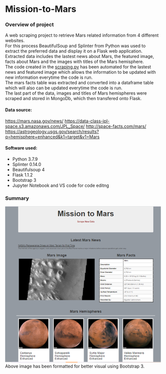 # Mission-to-Mars

### Overview of project<br>

A web scraping project to retrieve Mars related information from 4 different websites.<br>
For this process BeautifulSoup and Splinter from Python was used to extract the preferred data and display it on a Flask web application.  Extracted data includes the lastest news about Mars, the featured image, facts about Mars and the images with titles of the Mars hemisphere. <br>
The code created in the [scraping.py](https://github.com/taranahassan/Mission-to-Mars/blob/main/scraping.py) has been automated for the lastest news and featured image which allows the information to be updated with new information everytime the code is run.<br>
The mars facts table was extracted and converted into a dataframe table which will also can be updated everytime the code is run. <br>
The last part of the data, images and titles of Mars hemispheres were scraped and stored in MongoDb, which then transfered onto Flask.


#### Data source:

https://mars.nasa.gov/news/
https://data-class-jpl-space.s3.amazonaws.com/JPL_Space/
http://space-facts.com/mars/
https://astrogeology.usgs.gov/search/results?q=hemisphere+enhanced&k1=target&v1=Mars


#### Software used:

- Python 3.7.9
- Splinter 0.14.0
- Beautifulsoup 4
- Flask 1.1.2
- Bootstrap 3
- Jupyter Notebook and VS code for code editng


### Summary

![html.png](https://github.com/taranahassan/Mission-to-Mars/blob/main/html.png?raw=true) <br>
Above image has been formatted for better visual using Bootstrap 3.
